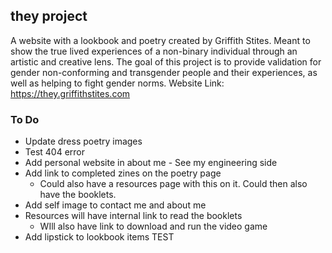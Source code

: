 ## they project
A website with a lookbook and poetry created by Griffith Stites. Meant to show the true lived experiences of a non-binary individual through an artistic and creative lens. The goal of this project is to provide validation for gender non-conforming and transgender people and their experiences, as well as helping to fight gender norms.
Website Link: https://they.griffithstites.com

### To Do
* Update dress poetry images
* Test 404 error
* Add personal website in about me - See my engineering side
* Add link to completed zines on the poetry page
  * Could also have a resources page with this on it. Could then also have the booklets.
* Add self image to contact me and about me
* Resources will have internal link to read the booklets
  * WIll also have link to download and run the video game
* Add lipstick to lookbook items
TEST
